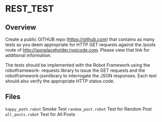 # REST_TEST

## Overview

Create a public GITHUB repo (https://github.com) that contains as many
tests as you deem appropriate for HTTP GET requests against the /posts
route of http://jsonplaceholder.typicode.com.  Please view that link
for additional information.   
 
The tests should be implemented with the Robot Framework using the
robotframework- requests library to issue the GET requests and the
robotframework-jsonlibrary to interrogate the JSON responses.  Each
test should also verify the appropriate HTTP status code. 
 
## Files

`happy_path.robot`  Smoke Test
`random_post.robot` Test for Random Post
`all_posts.robot`   Test for All Posts
